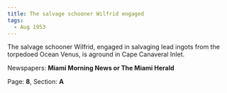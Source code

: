 ```yaml
---  
title: The salvage schooner Wilfrid engaged  
tags:  
  - Aug 1953  
---  
```

  
The salvage schooner Wilfrid, engaged in salvaging lead ingots from the torpedoed Ocean Venus, is aground in Cape Canaveral Inlet.  
  
Newspapers: **Miami Morning News or The Miami Herald**  
  
Page: **8**, Section: **A** 

